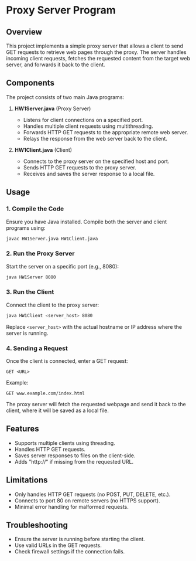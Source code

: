 # Proxy Server Program

## Overview
This project implements a simple proxy server that allows a client to send GET requests to retrieve web pages through the proxy. The server handles incoming client requests, fetches the requested content from the target web server, and forwards it back to the client.

## Components
The project consists of two main Java programs:

1. **HW1Server.java** (Proxy Server)
   - Listens for client connections on a specified port.
   - Handles multiple client requests using multithreading.
   - Forwards HTTP GET requests to the appropriate remote web server.
   - Relays the response from the web server back to the client.

2. **HW1Client.java** (Client)
   - Connects to the proxy server on the specified host and port.
   - Sends HTTP GET requests to the proxy server.
   - Receives and saves the server response to a local file.

## Usage

### 1. Compile the Code
Ensure you have Java installed. Compile both the server and client programs using:
```sh
javac HW1Server.java HW1Client.java
```

### 2. Run the Proxy Server
Start the server on a specific port (e.g., 8080):
```sh
java HW1Server 8080
```

### 3. Run the Client
Connect the client to the proxy server:
```sh
java HW1Client <server_host> 8080
```
Replace `<server_host>` with the actual hostname or IP address where the server is running.

### 4. Sending a Request
Once the client is connected, enter a GET request:
```
GET <URL>
```
Example:
```
GET www.example.com/index.html
```
The proxy server will fetch the requested webpage and send it back to the client, where it will be saved as a local file.

## Features
- Supports multiple clients using threading.
- Handles HTTP GET requests.
- Saves server responses to files on the client-side.
- Adds "http://" if missing from the requested URL.

## Limitations
- Only handles HTTP GET requests (no POST, PUT, DELETE, etc.).
- Connects to port 80 on remote servers (no HTTPS support).
- Minimal error handling for malformed requests.

## Troubleshooting
- Ensure the server is running before starting the client.
- Use valid URLs in the GET requests.
- Check firewall settings if the connection fails.


